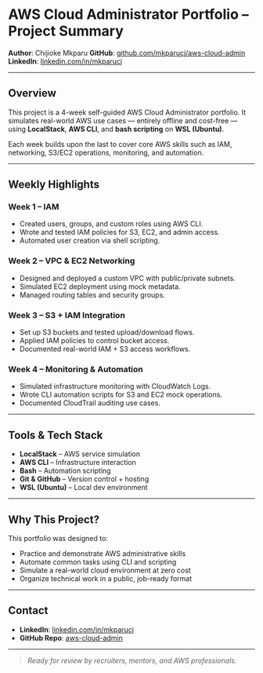 # AWS Cloud Administrator Portfolio – Project Summary

**Author**: Chijioke Mkparu
**GitHub**: [github.com/mkparucj/aws-cloud-admin](https://github.com/mkparucj/aws-cloud-admin)  
**LinkedIn**: [linkedin.com/in/mkparucj](https://www.linkedin.com/in/mkparucj)

---

## Overview

This project is a 4-week self-guided AWS Cloud Administrator portfolio. It simulates real-world AWS use cases — entirely offline and cost-free — using **LocalStack**, **AWS CLI**, and **bash scripting** on **WSL (Ubuntu)**.

Each week builds upon the last to cover core AWS skills such as IAM, networking, S3/EC2 operations, monitoring, and automation.

---

## Weekly Highlights

### Week 1 – IAM
- Created users, groups, and custom roles using AWS CLI.
- Wrote and tested IAM policies for S3, EC2, and admin access.
- Automated user creation via shell scripting.

### Week 2 – VPC & EC2 Networking
- Designed and deployed a custom VPC with public/private subnets.
- Simulated EC2 deployment using mock metadata.
- Managed routing tables and security groups.

### Week 3 – S3 + IAM Integration
- Set up S3 buckets and tested upload/download flows.
- Applied IAM policies to control bucket access.
- Documented real-world IAM + S3 access workflows.

### Week 4 – Monitoring & Automation
- Simulated infrastructure monitoring with CloudWatch Logs.
- Wrote CLI automation scripts for S3 and EC2 mock operations.
- Documented CloudTrail auditing use cases.

---

## Tools & Tech Stack

- **LocalStack** – AWS service simulation
- **AWS CLI** – Infrastructure interaction
- **Bash** – Automation scripting
- **Git & GitHub** – Version control + hosting
- **WSL (Ubuntu)** – Local dev environment

---

## Why This Project?

This portfolio was designed to:
- Practice and demonstrate AWS administrative skills
- Automate common tasks using CLI and scripting
- Simulate a real-world cloud environment at zero cost
- Organize technical work in a public, job-ready format

---

## Contact

- **LinkedIn**: [linkedin.com/in/mkparucj](https://www.linkedin.com/in/mkparucj)
- **GitHub Repo**: [aws-cloud-admin](https://github.com/mkparucj/aws-cloud-admin)

---

> *Ready for review by recruiters, mentors, and AWS professionals.*
